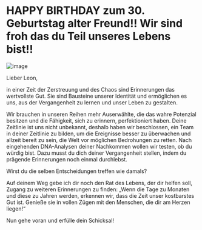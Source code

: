 # HAPPY BIRTHDAY zum 30. Geburtstag alter Freund!! Wir sind froh das du Teil unseres Lebens bist!!

![image](https://github.com/Spielanleitung/Alles_was_bleibt_sind_die_Erinnerurngen/assets/169519547/a0d07a9d-ab25-4040-a19a-86d6571e8ff9)



Lieber Leon,

in einer Zeit der Zerstreuung und des Chaos sind Erinnerungen das wertvollste Gut. 
Sie sind Bausteine unserer Identität und ermöglichen es uns, aus der Vergangenheit zu lernen und unser Leben zu gestalten.

Wir brauchen in unseren Reihen mehr Auserwählte, die das wahre Potenzial besitzen und die Fähigkeit, sich zu erinnern, perfektioniert haben.
Deine Zeitlinie ist uns nicht unbekannt, deshalb haben wir beschlossen, ein Team in deiner Zeitlinie zu bilden, um die Ereignisse besser zu überwachen und allzeit bereit zu sein, die Welt vor möglichen Bedrohungen zu retten.
Nach eingehenden DNA-Analysen deiner Nachkommen wollen wir testen, ob du würdig bist.
Dazu musst du dich deiner Vergangenheit stellen, indem du prägende Erinnerungen noch einmal durchlebst.

Wirst du die selben Entscheidungen treffen wie damals?

Auf deinem Weg gebe ich dir noch den Rat des Lebens, der dir helfen soll, Zugang zu weiteren Erinnerungen zu finden: „Wenn die Tage zu Monaten und diese zu Jahren werden, erkennen wir, dass die Zeit unser kostbarstes Gut ist. Genieße sie in vollen Zügen mit den Menschen, die dir am Herzen liegen!“

Nun gehe voran und erfülle dein Schicksal!
